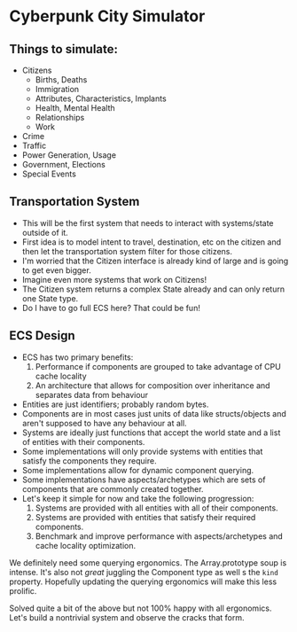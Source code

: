 # Cyberpunk City Simulator

## Things to simulate:

- Citizens
  - Births, Deaths
  - Immigration
  - Attributes, Characteristics, Implants
  - Health, Mental Health
  - Relationships
  - Work
- Crime
- Traffic
- Power Generation, Usage
- Government, Elections
- Special Events

## Transportation System

- This will be the first system that needs to interact with systems/state outside of it.
- First idea is to model intent to travel, destination, etc on the citizen and then let the transportation system filter for those citizens.
- I'm worried that the Citizen interface is already kind of large and is going to get even bigger.
- Imagine even more systems that work on Citizens!
- The Citizen system returns a complex State already and can only return one State type.
- Do I have to go full ECS here? That could be fun!

## ECS Design

- ECS has two primary benefits:
  1. Performance if components are grouped to take advantage of CPU cache locality
  2. An architecture that allows for composition over inheritance and separates data from behaviour
- Entities are just identifiers; probably random bytes.
- Components are in most cases just units of data like structs/objects and aren't supposed to have any behaviour at all.
- Systems are ideally just functions that accept the world state and a list of entities with their components.
- Some implementations will only provide systems with entities that satisfy the components they require.
- Some implementations allow for dynamic component querying.
- Some implementations have aspects/archetypes which are sets of components that are commonly created together.
- Let's keep it simple for now and take the following progression:
  1. Systems are provided with all entities with all of their components.
  2. Systems are provided with entities that satisfy their required components.
  3. Benchmark and improve performance with aspects/archetypes and cache locality optimization.

We definitely need some querying ergonomics. The Array.prototype soup is intense. 
It's also not _great_ juggling the Component type as well s the `kind` property. Hopefully updating the querying ergonomics will make this less prolific.

Solved quite a bit of the above but not 100% happy with all ergonomics. Let's build a nontrivial system and observe the cracks that form.